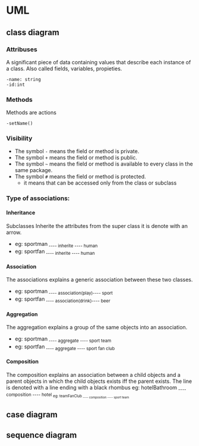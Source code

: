 # UML


## class diagram

### Attribuses
A significant piece of data containing values that describe each instance of a class. Also called fields, variables, propieties. 
```
-name: string
-id:int
```

### Methods
Methods are actions
```
-setName()
```

### Visibility
- The symbol ```-``` means the field or method is private.
- The symbol ```+``` means the field or method is public.
- The symbol ```~``` means the field or method is available to every class in the same package.
- The symbol ```#``` means the field or method is protected.
   - it means that can be accessed only from the class or subclass

### Type of associations:

#### Inheritance
Subclasses Inherite the attributes from the super class it is denote with an arrow.
- eg: sportman<sub class> ---- inherite ---- human<super class>
- eg: sportfan<sub class> ---- inherite ---- human<super class>

#### Association
The associations explains a generic association between these two classes.
- eg: sportman<sub class> ---- association(play)---- sport<sub class>
- eg: sportfan<sub class> ---- association(drink)---- beer<sub class>

#### Aggregation
The aggregation explains a group of the same objects into an association. 
- eg: sportman<sub class> ---- aggregate ---- sport team <sub class>
- eg: sportfan<sub class> ---- aggregate ---- sport fan club <sub class>

#### Composition
The composition explains an association between a child objects and a parent objects in which the child objects exists
iff the parent exists. The line is denoted with a line ending with a black rhombus
eg: hotelBathroom<sub class> ---- composition ---- hotel <sub class>
eg: teamFanClub<sub class> ---- composition ---- sport team <sub class>





## case diagram

## sequence diagram
